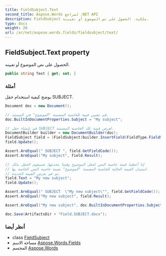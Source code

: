 ```yaml
---
title: FieldSubject.Text
second_title: Aspose.Words لمراجع .NET API
description: FieldSubject ملكية. الحصول على نص الموضوع أو تعيينه.
type: docs
weight: 20
url: /ar/net/aspose.words.fields/fieldsubject/text/
---
```

## FieldSubject.Text property

الحصول على نص الموضوع أو تعيينه.

```csharp
public string Text { get; set; }
```

### أمثلة

يوضح كيفية استخدام حقل SUBJECT.

```csharp
Document doc = new Document();

// قم بتعيين قيمة للخاصية المضمنة "الموضوع" في المستند.
doc.BuiltInDocumentProperties.Subject = "My subject";

// قم بإنشاء حقل SUBJECT لعرض قيمة تلك الخاصية المضمنة.
DocumentBuilder builder = new DocumentBuilder(doc);
FieldSubject field = (FieldSubject)builder.InsertField(FieldType.FieldSubject, true);
field.Update();

Assert.AreEqual(" SUBJECT ", field.GetFieldCode());
Assert.AreEqual("My subject", field.Result);

// إذا أعطينا قيمة خاصية النص لحقل الموضوع وقمنا بتحديثها، فسيقوم الحقل بذلك
// استبدل القيمة الحالية للخاصية المضمنة "الموضوع" بقيمة خاصية النص الخاصة بها،
// ثم قم بعرض القيمة الجديدة.
field.Text = "My new subject";
field.Update();

Assert.AreEqual(" SUBJECT  \"My new subject\"", field.GetFieldCode());
Assert.AreEqual("My new subject", field.Result);

Assert.AreEqual("My new subject", doc.BuiltInDocumentProperties.Subject);

doc.Save(ArtifactsDir + "Field.SUBJECT.docx");
```

### أنظر أيضا

* class [FieldSubject](../)
* مساحة الاسم [Aspose.Words.Fields](../../fieldsubject/)
* المجسم [Aspose.Words](../../../)


